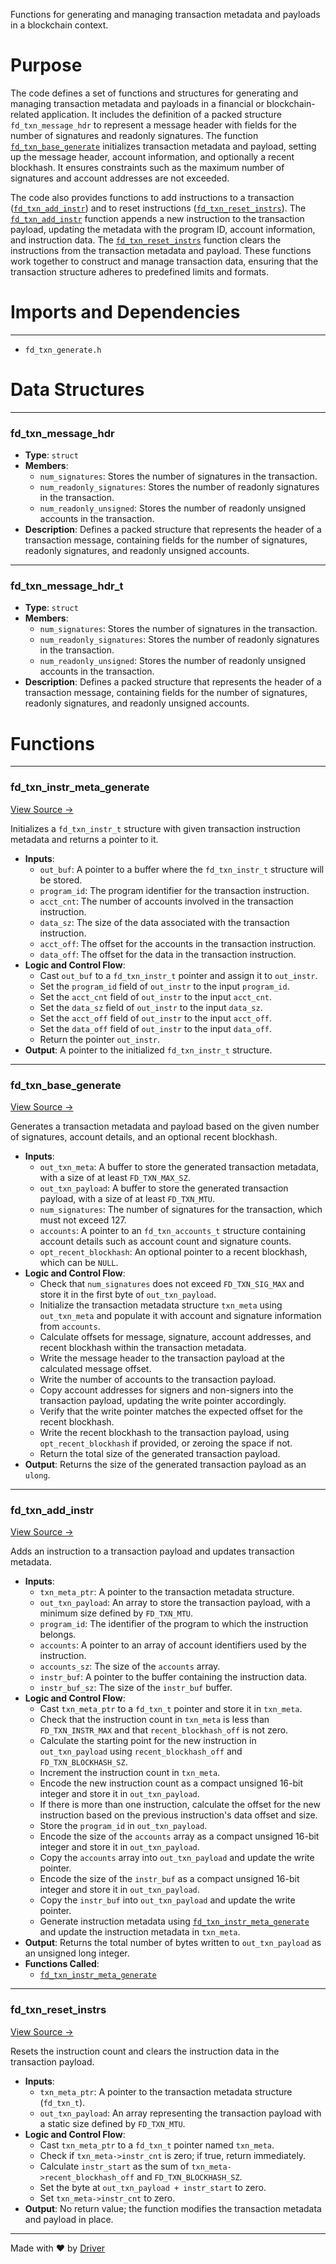 <!--------------------------------------------------------------------------------->
<!-- IMPORTANT: This file is auto-generated by Driver (https://driver.ai). -------->
<!-- Manual edits may be overwritten on future commits. --------------------------->
<!--------------------------------------------------------------------------------->

Functions for generating and managing transaction metadata and payloads in a blockchain context.

# Purpose
The code defines a set of functions and structures for generating and managing transaction metadata and payloads in a financial or blockchain-related application. It includes the definition of a packed structure `fd_txn_message_hdr` to represent a message header with fields for the number of signatures and readonly signatures. The function [`fd_txn_base_generate`](<#fd_txn_base_generate>) initializes transaction metadata and payload, setting up the message header, account information, and optionally a recent blockhash. It ensures constraints such as the maximum number of signatures and account addresses are not exceeded.

The code also provides functions to add instructions to a transaction ([`fd_txn_add_instr`](<#fd_txn_add_instr>)) and to reset instructions ([`fd_txn_reset_instrs`](<#fd_txn_reset_instrs>)). The [`fd_txn_add_instr`](<#fd_txn_add_instr>) function appends a new instruction to the transaction payload, updating the metadata with the program ID, account information, and instruction data. The [`fd_txn_reset_instrs`](<#fd_txn_reset_instrs>) function clears the instructions from the transaction metadata and payload. These functions work together to construct and manage transaction data, ensuring that the transaction structure adheres to predefined limits and formats.
# Imports and Dependencies

---
- `fd_txn_generate.h`


# Data Structures

---
### fd\_txn\_message\_hdr
- **Type**: ``struct``
- **Members**:
    - `num_signatures`: Stores the number of signatures in the transaction.
    - `num_readonly_signatures`: Stores the number of readonly signatures in the transaction.
    - `num_readonly_unsigned`: Stores the number of readonly unsigned accounts in the transaction.
- **Description**: Defines a packed structure that represents the header of a transaction message, containing fields for the number of signatures, readonly signatures, and readonly unsigned accounts.


---
### fd\_txn\_message\_hdr\_t
- **Type**: ``struct``
- **Members**:
    - ``num_signatures``: Stores the number of signatures in the transaction.
    - ``num_readonly_signatures``: Stores the number of readonly signatures in the transaction.
    - ``num_readonly_unsigned``: Stores the number of readonly unsigned accounts in the transaction.
- **Description**: Defines a packed structure that represents the header of a transaction message, containing fields for the number of signatures, readonly signatures, and readonly unsigned accounts.


# Functions

---
### fd\_txn\_instr\_meta\_generate<!-- {{#callable:fd_txn_instr_meta_generate}} -->
[View Source →](<../../../../../src/flamenco/txn/fd_txn_generate.c#L12>)

Initializes a `fd_txn_instr_t` structure with given transaction instruction metadata and returns a pointer to it.
- **Inputs**:
    - `out_buf`: A pointer to a buffer where the `fd_txn_instr_t` structure will be stored.
    - `program_id`: The program identifier for the transaction instruction.
    - `acct_cnt`: The number of accounts involved in the transaction instruction.
    - `data_sz`: The size of the data associated with the transaction instruction.
    - `acct_off`: The offset for the accounts in the transaction instruction.
    - `data_off`: The offset for the data in the transaction instruction.
- **Logic and Control Flow**:
    - Cast `out_buf` to a `fd_txn_instr_t` pointer and assign it to `out_instr`.
    - Set the `program_id` field of `out_instr` to the input `program_id`.
    - Set the `acct_cnt` field of `out_instr` to the input `acct_cnt`.
    - Set the `data_sz` field of `out_instr` to the input `data_sz`.
    - Set the `acct_off` field of `out_instr` to the input `acct_off`.
    - Set the `data_off` field of `out_instr` to the input `data_off`.
    - Return the pointer `out_instr`.
- **Output**: A pointer to the initialized `fd_txn_instr_t` structure.


---
### fd\_txn\_base\_generate<!-- {{#callable:fd_txn_base_generate}} -->
[View Source →](<../../../../../src/flamenco/txn/fd_txn_generate.c#L28>)

Generates a transaction metadata and payload based on the given number of signatures, account details, and an optional recent blockhash.
- **Inputs**:
    - `out_txn_meta`: A buffer to store the generated transaction metadata, with a size of at least `FD_TXN_MAX_SZ`.
    - `out_txn_payload`: A buffer to store the generated transaction payload, with a size of at least `FD_TXN_MTU`.
    - `num_signatures`: The number of signatures for the transaction, which must not exceed 127.
    - `accounts`: A pointer to an `fd_txn_accounts_t` structure containing account details such as account count and signature counts.
    - `opt_recent_blockhash`: An optional pointer to a recent blockhash, which can be `NULL`.
- **Logic and Control Flow**:
    - Check that `num_signatures` does not exceed `FD_TXN_SIG_MAX` and store it in the first byte of `out_txn_payload`.
    - Initialize the transaction metadata structure `txn_meta` using `out_txn_meta` and populate it with account and signature information from `accounts`.
    - Calculate offsets for message, signature, account addresses, and recent blockhash within the transaction metadata.
    - Write the message header to the transaction payload at the calculated message offset.
    - Write the number of accounts to the transaction payload.
    - Copy account addresses for signers and non-signers into the transaction payload, updating the write pointer accordingly.
    - Verify that the write pointer matches the expected offset for the recent blockhash.
    - Write the recent blockhash to the transaction payload, using `opt_recent_blockhash` if provided, or zeroing the space if not.
    - Return the total size of the generated transaction payload.
- **Output**: Returns the size of the generated transaction payload as an `ulong`.


---
### fd\_txn\_add\_instr<!-- {{#callable:fd_txn_add_instr}} -->
[View Source →](<../../../../../src/flamenco/txn/fd_txn_generate.c#L93>)

Adds an instruction to a transaction payload and updates transaction metadata.
- **Inputs**:
    - `txn_meta_ptr`: A pointer to the transaction metadata structure.
    - `out_txn_payload`: An array to store the transaction payload, with a minimum size defined by `FD_TXN_MTU`.
    - `program_id`: The identifier of the program to which the instruction belongs.
    - `accounts`: A pointer to an array of account identifiers used by the instruction.
    - `accounts_sz`: The size of the `accounts` array.
    - `instr_buf`: A pointer to the buffer containing the instruction data.
    - `instr_buf_sz`: The size of the `instr_buf` buffer.
- **Logic and Control Flow**:
    - Cast `txn_meta_ptr` to a `fd_txn_t` pointer and store it in `txn_meta`.
    - Check that the instruction count in `txn_meta` is less than `FD_TXN_INSTR_MAX` and that `recent_blockhash_off` is not zero.
    - Calculate the starting point for the new instruction in `out_txn_payload` using `recent_blockhash_off` and `FD_TXN_BLOCKHASH_SZ`.
    - Increment the instruction count in `txn_meta`.
    - Encode the new instruction count as a compact unsigned 16-bit integer and store it in `out_txn_payload`.
    - If there is more than one instruction, calculate the offset for the new instruction based on the previous instruction's data offset and size.
    - Store the `program_id` in `out_txn_payload`.
    - Encode the size of the `accounts` array as a compact unsigned 16-bit integer and store it in `out_txn_payload`.
    - Copy the `accounts` array into `out_txn_payload` and update the write pointer.
    - Encode the size of the `instr_buf` as a compact unsigned 16-bit integer and store it in `out_txn_payload`.
    - Copy the `instr_buf` into `out_txn_payload` and update the write pointer.
    - Generate instruction metadata using [`fd_txn_instr_meta_generate`](<#fd_txn_instr_meta_generate>) and update the instruction metadata in `txn_meta`.
- **Output**: Returns the total number of bytes written to `out_txn_payload` as an unsigned long integer.
- **Functions Called**:
    - [`fd_txn_instr_meta_generate`](<#fd_txn_instr_meta_generate>)


---
### fd\_txn\_reset\_instrs<!-- {{#callable:fd_txn_reset_instrs}} -->
[View Source →](<../../../../../src/flamenco/txn/fd_txn_generate.c#L148>)

Resets the instruction count and clears the instruction data in the transaction payload.
- **Inputs**:
    - `txn_meta_ptr`: A pointer to the transaction metadata structure (`fd_txn_t`).
    - `out_txn_payload`: An array representing the transaction payload with a static size defined by `FD_TXN_MTU`.
- **Logic and Control Flow**:
    - Cast `txn_meta_ptr` to a `fd_txn_t` pointer named `txn_meta`.
    - Check if `txn_meta->instr_cnt` is zero; if true, return immediately.
    - Calculate `instr_start` as the sum of `txn_meta->recent_blockhash_off` and `FD_TXN_BLOCKHASH_SZ`.
    - Set the byte at `out_txn_payload + instr_start` to zero.
    - Set `txn_meta->instr_cnt` to zero.
- **Output**: No return value; the function modifies the transaction metadata and payload in place.



---
Made with ❤️ by [Driver](https://www.driver.ai/)
